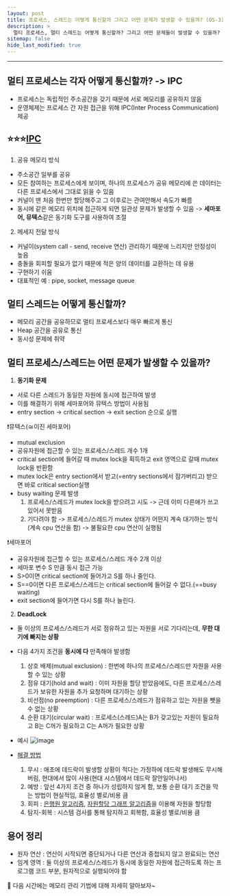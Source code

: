```yaml
---
layout: post
title: 프로세스, 스레드는 어떻게 통신할까 그리고 어떤 문제가 발생할 수 있을까? (OS-3)
description: >
  멀티 프로세스, 멀티 스레드는 어떻게 통신할까? 그리고 어떤 문제들이 발생할 수 있을까?
sitemap: false
hide_last_modified: true
---
```


---

## 멀티 프로세스는 각자 어떻게 통신할까? -> IPC
- 프로세스는 독립적인 주소공간을 갖기 때문에 서로 메모리를 공유하지 않음
- 운영체제는 프로세스 간 자원 접근을 위해 IPC(Inter Process Communication) 제공

## ⭐️⭐️⭐️[IPC](https://jwprogramming.tistory.com/54)
1. 공유 메모리 방식
  - 주소공간 일부를 공유
  - 모든 참여하는 프로세스에게 보이며, 하나의 프로세스가 공유 메모리에 쓴 데이터는 다른 프로세스에서 그대로 읽을 수 있음
  - 커널이 맨 처음 한번만 할당해주고 그 이후로는 관여안해서 속도가 빠름
  - 동시에 같은 메모리 위치에 접근하게 되면 일관성 문제가 발생할 수 있음 -> **세마포어, 뮤텍스**같은 동기화 도구를 사용하여 조절

2. 메세지 전달 방식
  - 커널이(system call - send, receive 연산) 관리하기 때문에 느리지만 안정성이 높음
  - 충돌을 회피할 필요가 없기 때문에 적은 양의 데이터를 교환하는 데 유용
  - 구현하기 쉬움
  - 대표적인 예 : pipe, socket, message queue

## 멀티 스레드는 어떻게 통신할까? 
- 메모리 공간을 공유하므로 멀티 프로세스보다 매우 빠르게 통신
- Heap 공간을 공유로 통신
- 동시성 문제에 취약

## 멀티 프로세스/스레드는 어떤 문제가 발생할 수 있을까?
  1. **동기화 문제**
  - 서로 다른 스레드가 동일한 자원에 동시에 접근하여 발생
  - 이를 해결하기 위해 세마포어와 뮤텍스 방법이 사용됨
  - entry section -> critical section -> exit section 순으로 실행

  ❗️뮤텍스(≅이진 세마포어)
  - mutual exclusion
  - 공유자원에 접근할 수 있는 프로세스/스레드 개수 1개
  - critical section에 들어갈 때 mutex lock을 획득하고 exit 영역으로 갈때 mutex lock을 반환함 
  - mutex lock은 entry section에서 받고(=entry sections에서 잠가버리고) 받으면 바로 critical section실행
  - busy waiting 문제 발생
    1. 프로세스/스레드가 mutex lock을 받으려고 시도 -> 근데 이미 다른애가 쓰고 있어서 못받음
    2. 기다려야 함 -> 프로세스/스레드가 mutex 상태가 어떤지 계속 대기하는 방식(계속 cpu 연산을 함) -> 불필요한 cpu 연산이 실행됨

 ❗️세마포어
  - 공유자원에 접근할 수 있는 프로세스/스레드 개수 2개 이상
  - 세마포 변수 S 만큼 동시 접근 가능
  - S>0이면 critical section에 들어가고 S를 하나 줄인다.
  - S==0이면 다른 프로세스/스레드는 critical section에 들어갈 수 없다.(==busy waiting)
  - exit section에 들어가면 다시 S를 하나 늘린다.

  2. **DeadLock**
  - 둘 이상의 프로세스/스레드가 서로 점유하고 있는 자원을 서로 기다리는데, **무한 대기에 빠지는 상황**
  - 다음 4가지 조건을 **동시에 다** 만족해야 발생함
    1. 상호 배제(mutual exclusion) : 한번에 하나의 프로세스/스레드만 자원을 사용할 수 있는 상황
    2. 점유 대기(hold and wait) : 이미 자원을 할당 받았음에도, 다른 프로세스/스레드가 보유한 자원을 추가 요청하며 대기하는 상황
    3. 비선점(no preemption) : 다른 프로세스/스레드가 점유하고 있는 자원을 뺏을 수 없는 상황
    4. 순환 대기(circular wait) : 프로세스(스레드)A는 B가 갖고있는 자원이 필요하고 B는 C꺼가 필요하고 C는 A꺼가 필요한 상황
  - 예시
  ![image](https://github.com/inh2613/inh2613.github.io/assets/62206617/701b8ab1-b44e-44b1-ae98-4c4f47f4f59b)
 
  - [해결 방법](https://kukuta.tistory.com/281)
    1. 무시 : 애초에 데드락이 발생할 상황이 적다는 가정하에 데드락 발생해도 무시해버림, 현대에서 많이 사용(현대 시스템에서 데드락 잘안일어나서)
    2. 예방 : 앞선 4가지 조건 중 하나가 성립하지 않게 함, 보통 순환 대기 조건을 막는 방법이 현실적임, 효율성 별로/비용 큼
    3. 회피 : [은행원 알고리즘](https://jhnyang.tistory.com/102), [자원할당 그래프 알고리즘](https://vansoft1215.tistory.com/177)을 이용해 자원을 할당함
    4. 탐지-회복 : 시스템 검사를 통해 탐지하고 회복함, 효율성 별로/비용 큼

  ## 용어 정리
  - 원자 연산 : 연산이 시작되면 중단되거나 다른 연산과 중첩되지 않고 완료되는 연산
  - 임계 영역 : 둘 이상의 프로세스/스레드가 동시에 동일한 자원에 접근하도록 하는 프로그램 코드 부분, 원자적으로 실행되어야 함

  🤔 다음 시간에는 메모리 관리 기법에 대해 자세히 알아보자~